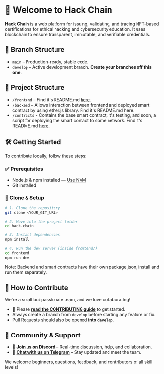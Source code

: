 # 🚀 Welcome to Hack Chain

**Hack Chain** is a web platform for issuing, validating, and tracing NFT-based certifications for ethical hacking and cybersecurity education. It uses blockchain to ensure transparent, immutable, and verifiable credentials.

## 📁 Branch Structure

- `main` – Production-ready, stable code.
- `develop` – Active development branch. **Create your branches off this one**.

## 📁 Project Structure

- `/frontend` – Find it's README.md [here](./frontend/README.md).
- `/backend` – Allows interaction between frontend and deployed smart contract by using ether.js library. Find it's README.md [here](./backend/README.md).
- `/contracts` - Contains the base smart contract, it's testing, and soon, a script for deploying the smart contact to some network. Find it's README.md [here](./contracts/README.md).

## 🛠️ Getting Started

To contribute locally, follow these steps:

### ✅ Prerequisites
- Node.js & npm installed — [Use NVM](https://github.com/nvm-sh/nvm#installing-and-updating)
- Git installed

### 🚨 Clone & Setup

```bash
# 1. Clone the repository
git clone <YOUR_GIT_URL>

# 2. Move into the project folder
cd hack-chain

# 3. Install dependencies
npm install

# 4. Run the dev server (inside frontend/)
cd frontend
npm run dev
```
Note: Backend and smart contracts have their own package.json, install and run them separately.

## 🌱 How to Contribute

We're a small but passionate team, and we love collaborating!

- 📄 Please **[read the CONTRIBUTING guide](./CONTRIBUTING.md)** to get started.
- Always create a branch from `develop` before starting any feature or fix.
- Pull Requests should also be opened **into `develop`**.

## 💬 Community & Support

- 📢 **[Join us on Discord](https://discord.gg/hDWrxKSN)** – Real-time discussion, help, and collaboration.
- 📱 **[Chat with us on Telegram](https://t.me/hackchaincommunity)** – Stay updated and meet the team.

We welcome beginners, questions, feedback, and contributors of all skill levels!

